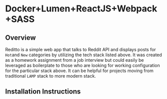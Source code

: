 # Docker+Lumen+ReactJS+Webpack+SASS

## Overview
Reditto is a simple web app that talks to Reddit API and displays posts for `Hot`and `New` categories by utilizing the tech stack listed above. It was created as a homework assignment from a job interview but could easily be leveraged as boilerplate to those who are looking for working configuration for the particular stack above. It can be helpful for projects moving from traditional `LAMP` stack to more modern stack.


## Installation Instructions

